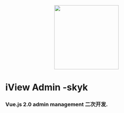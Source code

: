 <p align="center">
    <a href="https://www.iviewui.com">
        <img width="200" src="https://file.iviewui.com/logo-new.svg">
    </a>
</p>

<h1>
iView Admin -skyk
    <h3>Vue.js 2.0 admin management 二次开发.</h3>
</h1>
